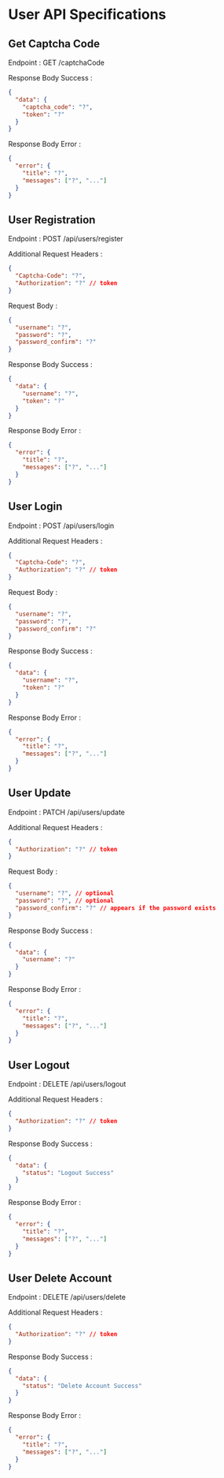 # User API Specifications

## Get Captcha Code

Endpoint : GET /captchaCode

Response Body Success :

```json
{
  "data": {
    "captcha_code": "?",
    "token": "?"
  }
}
```

Response Body Error :

```json
{
  "error": {
    "title": "?",
    "messages": ["?", "..."]
  }
}
```

## User Registration

Endpoint : POST /api/users/register

Additional Request Headers :

```json
{
  "Captcha-Code": "?",
  "Authorization": "?" // token
}
```

Request Body :

```json
{
  "username": "?",
  "password": "?",
  "password_confirm": "?"
}
```

Response Body Success :

```json
{
  "data": {
    "username": "?",
    "token": "?"
  }
}
```

Response Body Error :

```json
{
  "error": {
    "title": "?",
    "messages": ["?", "..."]
  }
}
```

## User Login

Endpoint : POST /api/users/login

Additional Request Headers :

```json
{
  "Captcha-Code": "?",
  "Authorization": "?" // token
}
```

Request Body :

```json
{
  "username": "?",
  "password": "?",
  "password_confirm": "?"
}
```

Response Body Success :

```json
{
  "data": {
    "username": "?",
    "token": "?"
  }
}
```

Response Body Error :

```json
{
  "error": {
    "title": "?",
    "messages": ["?", "..."]
  }
}
```

## User Update

Endpoint : PATCH /api/users/update

Additional Request Headers :

```json
{
  "Authorization": "?" // token
}
```

Request Body :

```json
{
  "username": "?", // optional
  "password": "?", // optional
  "password_confirm": "?" // appears if the password exists
}
```

Response Body Success :

```json
{
  "data": {
    "username": "?"
  }
}
```

Response Body Error :

```json
{
  "error": {
    "title": "?",
    "messages": ["?", "..."]
  }
}
```

## User Logout

Endpoint : DELETE /api/users/logout

Additional Request Headers :

```json
{
  "Authorization": "?" // token
}
```

Response Body Success :

```json
{
  "data": {
    "status": "Logout Success"
  }
}
```

Response Body Error :

```json
{
  "error": {
    "title": "?",
    "messages": ["?", "..."]
  }
}
```

## User Delete Account

Endpoint : DELETE /api/users/delete

Additional Request Headers :

```json
{
  "Authorization": "?" // token
}
```

Response Body Success :

```json
{
  "data": {
    "status": "Delete Account Success"
  }
}
```

Response Body Error :

```json
{
  "error": {
    "title": "?",
    "messages": ["?", "..."]
  }
}
```
